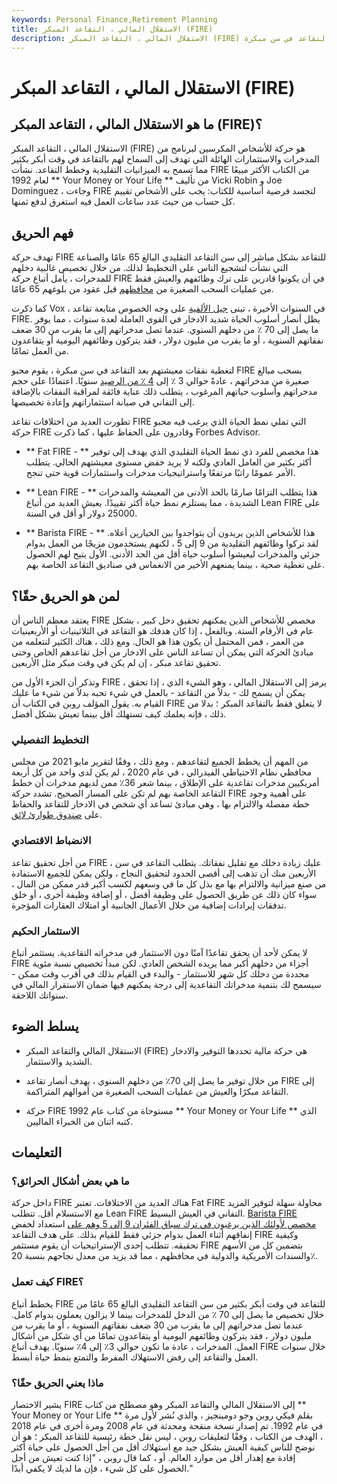 ```yaml
---
keywords: Personal Finance,Retirement Planning
title: الاستقلال المالي ، التقاعد المبكر (FIRE)
description: الاستقلال المالي ، التقاعد المبكر (FIRE) هي حركة مكرسة للعيش المقتصد من أجل التقاعد في سن مبكرة.
---
```


# الاستقلال المالي ، التقاعد المبكر (FIRE)
## ما هو الاستقلال المالي ، التقاعد المبكر (FIRE)؟

الاستقلال المالي ، التقاعد المبكر (FIRE) هو حركة للأشخاص المكرسين لبرنامج من المدخرات والاستثمارات الهائلة التي تهدف إلى السماح لهم بالتقاعد في وقت أبكر بكثير مما تسمح به الميزانيات التقليدية وخطط التقاعد. نشأت FIRE من الكتاب الأكثر مبيعًا لعام 1992 ** Your Money or Your Life ** من تأليف Vicki Robin و Joe Dominguez ، وجاءت FIRE لتجسد فرضية أساسية للكتاب: يجب على الأشخاص تقييم كل حساب من حيث عدد ساعات العمل فيه استغرق لدفع ثمنها.

## فهم الحريق

تهدف حركة FIRE للتقاعد بشكل مباشر إلى سن التقاعد التقليدي البالغ 65 عامًا والصناعة التي نشأت لتشجيع الناس على التخطيط لذلك. من خلال تخصيص غالبية دخلهم للمدخرات ، يأمل أتباع حركة FIRE في أن يكونوا قادرين على ترك وظائفهم والعيش فقط من عمليات السحب الصغيرة من [محافظهم](/portfolio) قبل عقود من بلوغهم 65 عامًا.

كما ذكرت Vox ، في السنوات الأخيرة ، تبنى [جيل الألفية](/millennial) على وجه الخصوص متابعة تقاعد FIRE. يظل أنصار أسلوب الحياة شديد الادخار في القوى العاملة لعدة سنوات ، مما يوفر ما يصل إلى 70 ٪ من دخلهم السنوي. عندما تصل مدخراتهم إلى ما يقرب من 30 ضعف نفقاتهم السنوية ، أو ما يقرب من مليون دولار ، فقد يتركون وظائفهم اليومية أو يتقاعدون من العمل تمامًا.

لتغطية نفقات معيشتهم بعد التقاعد في سن مبكرة ، يقوم محبو FIRE بسحب مبالغ صغيرة من مدخراتهم ، عادةً حوالي 3 ٪ إلى [4 ٪ من الرصيد](/four-percent-rule) سنويًا. اعتمادًا على حجم مدخراتهم وأسلوب حياتهم المرغوب ، يتطلب ذلك عناية فائقة لمراقبة النفقات بالإضافة إلى التفاني في صيانة استثماراتهم وإعادة تخصيصها.

تطورت العديد من اختلافات تقاعد FIRE التي تملي نمط الحياة الذي يرغب فيه محبو حركة FIRE وقادرون على الحفاظ عليها ، كما ذكرت Forbes Advisor.

- ** Fat FIRE - ** هذا مخصص للفرد ذي نمط الحياة التقليدي الذي يهدف إلى توفير أكثر بكثير من العامل العادي ولكنه لا يريد خفض مستوى معيشتهم الحالي. يتطلب الأمر عمومًا راتبًا مرتفعًا واستراتيجيات مدخرات واستثمارات قوية حتى تنجح.

- ** Lean FIRE - ** هذا يتطلب التزامًا صارمًا بالحد الأدنى من المعيشة والمدخرات الشديدة ، مما يستلزم نمط حياة أكثر تقييدًا. يعيش العديد من أتباع Lean FIRE على 25000 دولار أو أقل في السنة.

- ** Barista FIRE - ** هذا للأشخاص الذين يريدون أن يتواجدوا بين الخيارين أعلاه. لقد تركوا وظائفهم التقليدية من 9 إلى 5 ، لكنهم يستخدمون مزيجًا من العمل بدوام جزئي والمدخرات ليعيشوا أسلوب حياة أقل من الحد الأدنى. الأول يتيح لهم الحصول على تغطية صحية ، بينما يمنعهم الأخير من الانغماس في صناديق التقاعد الخاصة بهم.

## لمن هو الحريق حقًا؟

يعتقد معظم الناس أن FIRE مخصص للأشخاص الذين يمكنهم تحقيق دخل كبير ، بشكل عام في الأرقام الستة. وبالفعل ، إذا كان هدفك هو التقاعد في الثلاثينيات أو الأربعينيات من العمر ، فمن المحتمل أن يكون هذا هو الحال. ومع ذلك ، هناك الكثير لنتعلمه من مبادئ الحركة التي يمكن أن تساعد الناس على الادخار من أجل تقاعدهم الخاص وحتى تحقيق تقاعد مبكر ، إن لم يكن في وقت مبكر مثل الأربعين.

وتذكر أن الجزء الأول من FIRE يرمز إلى الاستقلال المالي ، وهو الشيء الذي ، إذا تحقق ، يمكن أن يسمح لك - بدلاً من التقاعد - بالعمل في شيء تحبه بدلاً من شيء ما عليك القيام به. يقول المؤلف روبن في الكتاب أن FIRE لا يتعلق فقط بالتقاعد المبكر ؛ بدلا من ذلك ، فإنه يعلمك كيف تستهلك أقل بينما تعيش بشكل أفضل.

### التخطيط التفصيلي

من المهم أن يخطط الجميع لتقاعدهم ، ومع ذلك ، وفقًا لتقرير مايو 2021 من مجلس محافظي نظام الاحتياطي الفيدرالي ، في عام 2020 ، لم يكن لدى واحد من كل أربعة أمريكيين مدخرات تقاعدية على الإطلاق ، بينما شعر 36٪ ممن لديهم مدخرات أن خطط التقاعد الخاصة بهم لم تكن على المسار الصحيح. تشدد حركة FIRE على أهمية وجود خطة مفصلة والالتزام بها ، وهي مبادئ تساعد أي شخص في الادخار للتقاعد والحفاظ على [صندوق طوارئ لائق](/emergency_fund).

### الانضباط الاقتصادي

من أجل تحقيق تقاعد FIRE ، عليك زيادة دخلك مع تقليل نفقاتك. يتطلب التقاعد في سن الأربعين منك أن تذهب إلى أقصى الحدود لتحقيق النجاح ، ولكن يمكن للجميع الاستفادة من صنع ميزانية والالتزام بها مع بذل كل ما في وسعهم لكسب أكبر قدر ممكن من المال ، سواء كان ذلك عن طريق الحصول على وظيفة أفضل ، أو إضافة وظيفة أخرى ، أو خلق تدفقات إيرادات إضافية من خلال الأعمال الجانبية أو امتلاك العقارات المؤجرة.

### الاستثمار الحكيم

لا يمكن لأحد أن يحقق تقاعدًا آمنًا دون الاستثمار في مدخراته التقاعدية. يستثمر أتباع FIRE أجزاء من دخلهم أكبر مما يريده الشخص العادي. لكن مبدأ تخصيص نسبة مئوية محددة من دخلك كل شهر للاستثمار - والبدء في القيام بذلك في أقرب وقت ممكن - سيسمح لك بتنمية مدخراتك التقاعدية إلى درجة يمكنهم فيها ضمان الاستقرار المالي في سنواتك اللاحقة.

## يسلط الضوء

- الاستقلال المالي والتقاعد المبكر (FIRE) هي حركة مالية تحددها التوفير والادخار الشديد والاستثمار.

- من خلال توفير ما يصل إلى 70٪ من دخلهم السنوي ، يهدف أنصار تقاعد FIRE إلى التقاعد مبكرًا والعيش من عمليات السحب الصغيرة من أموالهم المتراكمة.

- حركة FIRE مستوحاة من كتاب عام 1992 ** Your Money or Your Life ** الذي كتبه اثنان من الخبراء الماليين.

## التعليمات

### ما هي بعض أشكال الحرائق؟

داخل حركة FIRE هناك العديد من الاختلافات. تعتبر Fat FIRE محاولة سهلة لتوفير المزيد مع الاستسلام أقل. تتطلب Lean FIRE التفاني في العيش البسيط. [Barista FIRE مخصص لأولئك الذين يرغبون في ترك سباق الفئران 9 إلى 5 وهم على](/financial-advisor) استعداد لخفض إنفاقهم أثناء العمل بدوام جزئي فقط للقيام بذلك. على هدف التقاعد FIRE وكيفية تحقيقه. تتطلب إحدى الإستراتيجيات أن يقوم مستثمر FIRE بتضمين كل من الأسهم والسندات الأمريكية والدولية في محافظهم ، مما قد يزيد من معدل نجاحهم بنسبة 20٪.

### كيف تعمل FIRE؟

يخطط أتباع FIRE للتقاعد في وقت أبكر بكثير من سن التقاعد التقليدي البالغ 65 عامًا من خلال تخصيص ما يصل إلى 70 ٪ من الدخل للمدخرات بينما لا يزالون يعملون بدوام كامل. عندما تصل مدخراتهم إلى ما يقرب من 30 ضعف نفقاتهم السنوية ، أو ما يقرب من مليون دولار ، فقد يتركون وظائفهم اليومية أو يتقاعدون تمامًا من أي شكل من أشكال العمل. المدخرات ، عادة ما تكون حوالي 3٪ إلى 4٪ سنويًا. يهدف أتباع FIRE خلال سنوات العمل والتقاعد إلى رفض الاستهلاك المفرط والتمتع بنمط حياة أبسط.

### ماذا يعني الحريق حقًا؟

يشير الاختصار FIRE إلى الاستقلال المالي والتقاعد المبكر وهو مصطلح من كتاب ** Your Money or Your Life ** بقلم فيكي روبن وجو دومينجيز ، والذي نُشر لأول مرة في عام 1992. تم إصدار نسخة منقحة ومحدثة في عام 2008 ومرة أخرى في عام 2018 ، الهدف من الكتاب ، وفقًا لتعليقات روبن ، ليس نقل خطة رئيسية للتقاعد المبكر ؛ هو أن نوضح للناس كيفية العيش بشكل جيد مع استهلاك أقل من أجل الحصول على حياة أكثر إفادة مع إهدار أقل من موارد العالم. أو ، كما قال روبن ، "إذا كنت تعيش من أجل الحصول على كل شيء ، فإن ما لديك لا يكفي أبدًا."

